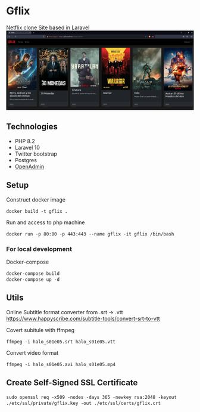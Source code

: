 # Gflix
Netflix clone Site based in Laravel
![Screenshoot](./docs/screenshoot.png)

## Technologies
* PHP 8.2
* Laravel 10
* Twitter bootstrap
* Postgres
* [OpenAdmin](https://github.com/open-admin-org/open-admin) 

## Setup
Construct docker image
```terminal
docker build -t gflix .
```
Run and access to php machine
```terminal
docker run -p 80:80 -p 443:443 --name gflix -it gflix /bin/bash
```

### For local development
Docker-compose
```terminal
docker-compose build
docker-compose up -d
```

## Utils
Online Subtitle format converter from .srt -> .vtt
https://www.happyscribe.com/subtitle-tools/convert-srt-to-vtt

Covert subitule with ffmpeg
```terminal
ffmpeg -i halo_s01e05.srt halo_s01e05.vtt
```

Convert video format
```terminal
ffmpeg -i halo_s01e05.avi halo_s01e05.mp4
```
## Create Self-Signed SSL Certificate
```terminal
sudo openssl req -x509 -nodes -days 365 -newkey rsa:2048 -keyout ./etc/ssl/private/gflix.key -out ./etc/ssl/certs/gflix.crt
```
